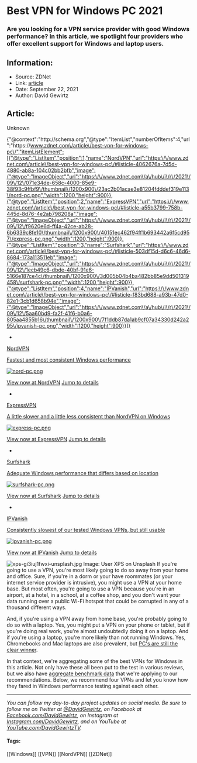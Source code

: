 # Best VPN for Windows PC 2021
### Are you looking for a VPN service provider with good Windows performance? In this article, we spotlight four providers who offer excellent support for Windows and laptop users.

## Information:
+ Source: ZDNet
+ Link: [article](https://www.zdnet.com/article/best-vpn-for-windows-pc/)
+ Date: September 22, 2021
+ Author: David Gewirtz


## Article:
Unknown


{"@context":"http:\/\/schema.org","@type":"ItemList","numberOfItems":4,"url":"https:\/\/www.zdnet.com\/article\/best-vpn-for-windows-pc\/","itemListElement":[{"@type":"ListItem","position":1,"name":"NordVPN","url":"https:\/\/www.zdnet.com\/article\/best-vpn-for-windows-pc\/#listicle-4062676a-7d5d-4880-ab8a-104c02bb2bfb","image":{"@type":"ImageObject","url":"https:\/\/www.zdnet.com\/a\/hub\/i\/r\/2021\/09\/12\/071e34de-658c-4000-85e9-38f93c9ffbf9\/thumbnail\/1200x900\/23ac2b01acae3e81204fdddef319e113\/nord-pc.png","width":1200,"height":900}},{"@type":"ListItem","position":2,"name":"ExpressVPN","url":"https:\/\/www.zdnet.com\/article\/best-vpn-for-windows-pc\/#listicle-a55b3799-758b-445d-8d76-4e2ab798208a","image":{"@type":"ImageObject","url":"https:\/\/www.zdnet.com\/a\/hub\/i\/r\/2021\/09\/12\/f9620e6d-ff4a-42ce-ab28-6b6339c8fe10\/thumbnail\/1200x900\/40151ec462f94ff1b693442a6f5cd957\/express-pc.png","width":1200,"height":900}},{"@type":"ListItem","position":3,"name":"Surfshark","url":"https:\/\/www.zdnet.com\/article\/best-vpn-for-windows-pc\/#listicle-503df15d-d6c6-46d6-8684-173a113511eb","image":{"@type":"ImageObject","url":"https:\/\/www.zdnet.com\/a\/hub\/i\/r\/2021\/09\/12\/1ecb49c6-dbde-40bf-91e6-5166e187ce4c\/thumbnail\/1200x900\/3d005b04b4ba482bb85e9dd501319458\/surfshark-pc.png","width":1200,"height":900}},{"@type":"ListItem","position":4,"name":"IPVanish","url":"https:\/\/www.zdnet.com\/article\/best-vpn-for-windows-pc\/#listicle-f83bd688-a93b-47d0-82e1-3cb1d658b94e","image":{"@type":"ImageObject","url":"https:\/\/www.zdnet.com\/a\/hub\/i\/r\/2021\/09\/12\/5aa60bd9-fa2f-41f6-b0a6-805aa4855b16\/thumbnail\/1200x900\/7f1ddb87da1ab9cf07a34330d242a295\/ipvanish-pc.png","width":1200,"height":900}}]}

* 
[NordVPN](https://go.nordvpn.net/aff_c?offer_id=378&aff_id=307&source=zdnet&aff_sub=zdnet) 


[Fastest and most consistent Windows performance](https://go.nordvpn.net/aff_c?offer_id=378&aff_id=307&source=zdnet&aff_sub=zdnet) 

[![nord-pc.png](https://www.zdnet.com/a/hub/i/r/2021/09/12/071e34de-658c-4000-85e9-38f93c9ffbf9/thumbnail/70x70/3cf4461f2419783d34e737decb199fe0/nord-pc.png)](https://go.nordvpn.net/aff_c?offer_id=378&aff_id=307&source=zdnet&aff_sub=zdnet)

[View now at NordVPN](https://go.nordvpn.net/aff_c?offer_id=378&aff_id=307&source=zdnet&aff_sub=zdnet) 
[Jump to details](#listicle-4062676a-7d5d-4880-ab8a-104c02bb2bfb) 

* 
[ExpressVPN](https://xvctlink.com/zdnet?offer=3monthsfree&a_fid=cnetvpn&data2=zdnet) 


[A little slower and a little less consistent than NordVPN on Windows](https://xvctlink.com/zdnet?offer=3monthsfree&a_fid=cnetvpn&data2=zdnet) 

[![express-pc.png](https://www.zdnet.com/a/hub/i/r/2021/09/12/f9620e6d-ff4a-42ce-ab28-6b6339c8fe10/thumbnail/70x70/e6ac5e1fdc8275bec6da524d004acd81/express-pc.png)](https://xvctlink.com/zdnet?offer=3monthsfree&a_fid=cnetvpn&data2=zdnet)

[View now at ExpressVPN](https://xvctlink.com/zdnet?offer=3monthsfree&a_fid=cnetvpn&data2=zdnet) 
[Jump to details](#listicle-a55b3799-758b-445d-8d76-4e2ab798208a) 

* 
[Surfshark](https://get.surfshark.net/aff_c?offer_id=50&aff_id=1511&source=zdnet) 


[Adequate Windows performance that differs based on location](https://get.surfshark.net/aff_c?offer_id=50&aff_id=1511&source=zdnet) 

[![surfshark-pc.png](https://www.zdnet.com/a/hub/i/r/2021/09/12/1ecb49c6-dbde-40bf-91e6-5166e187ce4c/thumbnail/70x70/8edf8f154d881b8f86d9f230527798d4/surfshark-pc.png)](https://get.surfshark.net/aff_c?offer_id=50&aff_id=1511&source=zdnet)

[View now at Surfshark](https://get.surfshark.net/aff_c?offer_id=50&aff_id=1511&source=zdnet) 
[Jump to details](#listicle-503df15d-d6c6-46d6-8684-173a113511eb) 

* 
[IPVanish](https://www.anrdoezrs.net/links/9041660/type/dlg/sid/zd-__COM_CLICK_ID__-dtp/https://www.ipvanish.com/) 


[Consistently slowest of our tested Windows VPNs, but still usable](https://www.anrdoezrs.net/links/9041660/type/dlg/sid/zd-__COM_CLICK_ID__-dtp/https://www.ipvanish.com/) 

[![ipvanish-pc.png](https://www.zdnet.com/a/hub/i/r/2021/09/12/5aa60bd9-fa2f-41f6-b0a6-805aa4855b16/thumbnail/70x70/a4c465513c5a270849a21cd4e5e6e4f3/ipvanish-pc.png)](https://www.anrdoezrs.net/links/9041660/type/dlg/sid/zd-__COM_CLICK_ID__-dtp/https://www.ipvanish.com/)

[View now at IPVanish](https://www.anrdoezrs.net/links/9041660/type/dlg/sid/zd-__COM_CLICK_ID__-dtp/https://www.ipvanish.com/) 
[Jump to details](#listicle-f83bd688-a93b-47d0-82e1-3cb1d658b94e) 



![xps-gi3iuj1fwxi-unsplash.jpg](https://www.zdnet.com/a/hub/i/r/2021/09/12/2598b3a0-099f-48e4-a1f7-f6c477ef7618/resize/1200xauto/3c57da1c773b79d1977fd51a50f0e38d/xps-gi3iuj1fwxi-unsplash.jpg)
 Image: User XPS on Unsplash
 If you're going to use a VPN, you're most likely going to do so away from your home and office. Sure, if you're in a dorm or your have roommates (or your internet service provider is intrusive), you might use a VPN at your home base. But most often, you're going to use a VPN because you're in an airport, at a hotel, in a school, at a coffee shop, and you don't want your data running over a public Wi-Fi hotspot that could be corrupted in any of a thousand different ways. 

And, if you're using a VPN away from home base, you're probably going to do so with a laptop. Yes, you might put a VPN on your phone or tablet, but if you're doing real work, you're almost undoubtedly doing it on a laptop. And if you're using a laptop, you're more likely than not running Windows. Yes, Chromebooks and Mac laptops are also prevalent, but [PC's are still the clear winner](https://www.zdnet.com/article/pc-shipments-climb-13-in-2020-marking-highest-increase-in-a-decade/). 

In that context, we're aggregating some of the best VPNs for Windows in this article. Not only have these all been put to the test in various reviews, but we also have [aggregate benchmark data](https://www.zdnet.com/article/fastest-vpn/) that we're applying to our recommendations. Below, we recommend four VPNs and let you know how they fared in Windows performance testing against each other. 



---

*You can follow my day-to-day project updates on social media. Be sure to follow me on Twitter at [@DavidGewirtz](https://twitter.com/davidgewirtz), on Facebook at [Facebook.com/DavidGewirtz](https://www.facebook.com/davidgewirtz), on Instagram at [Instagram.com/DavidGewirtz](https://www.instagram.com/DavidGewirtz/), and on YouTube at [YouTube.com/DavidGewirtzTV](https://www.youtube.com/user/DavidGewirtzTV).*





#### Tags:
[[Windows]] [[VPN]] [[NordVPN]] [[ZDNet]]
